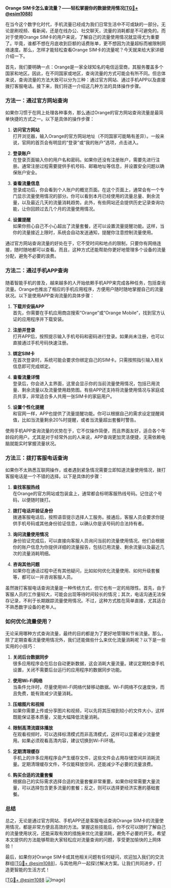 **Orange SIM卡怎么查流量？——轻松掌握你的数据使用情况[[TG💪+ @esim1088](https://t.me/s/esim1088)]**

在当今这个数字化时代，手机流量已经成为我们日常生活中不可或缺的一部分。无论是刷视频、看新闻，还是在线办公、社交聊天，流量的消耗都是不可避免的。而对于使用Orange SIM卡的用户来说，了解自己的流量使用情况就显得尤为重要了。毕竟，谁都不想在月底收到巨额的话费账单，更不想因为流量超标而被限制网络速度。那么，怎样才能轻松查看Orange SIM卡的流量呢？今天就来给大家详细介绍一下。

首先，我们要明确一点：Orange是一家全球知名的电信运营商，其服务覆盖多个国家和地区。因此，在不同国家或地区，查询流量的方式可能会有所不同。但总体来说，查询流量的方法大致可以分为三种：通过官方网站、通过手机APP以及直接拨打客服电话。接下来，我们将逐一介绍这几种方法的具体操作步骤。

### 方法一：通过官方网站查询

如果你习惯于在网上处理各种事务，那么通过Orange的官方网站查询流量是最简单快捷的方式之一。以下是具体的操作步骤：

1. **访问官方网站**  
   打开浏览器，输入Orange的官方网站地址（不同国家可能略有差异）。一般来说，官网的首页会有明显的“登录”或“我的账户”选项，点击进入。

2. **登录账户**  
   在登录页面输入你的用户名和密码。如果你还没有注册账户，需要先进行注册。通常注册过程需要提供手机号码、邮箱地址等信息，并设置安全问题以确保账户安全。

3. **查看流量信息**  
   登录成功后，你会看到个人账户的概览页面。在这个页面上，通常会有一个专门显示流量使用情况的部分。你可以看到本月已经使用的流量总量、剩余流量，以及最近几天的流量消耗趋势。此外，有些网站还会提供历史记录查询功能，让你回顾过去几个月的流量使用情况。

4. **设置提醒**  
   如果你担心自己不小心超出了流量套餐，还可以设置流量提醒功能。这样，当你的流量接近上限时，系统会自动发送通知，提醒你注意控制流量使用。

通过官方网站查询流量的好处在于，它不受时间和地点的限制，只要你有网络连接，随时随地都可以查看。而且，这种方式还能帮助你更好地管理多个设备的流量分配，避免不必要的浪费。

### 方法二：通过手机APP查询

随着智能手机的普及，越来越多的人开始依赖手机APP来完成各种任务，包括查询流量。Orange也推出了相应的手机应用程序，方便用户随时随地掌握自己的流量状况。以下是使用APP查询流量的具体步骤：

1. **下载并安装APP**  
   首先，你需要在手机应用商店搜索“Orange”或“Orange Mobile”，找到官方认证的应用程序并下载安装。

2. **注册并登录**  
   打开APP后，按照提示输入手机号码和密码进行登录。如果尚未注册，也可以直接通过手机号码快速注册。

3. **绑定SIM卡**  
   在首次登录时，系统可能会要求你绑定自己的SIM卡。只需按照指引输入相关信息即可完成绑定。

4. **查看流量详情**  
   登录后，你会进入主界面，这里会显示你的当前流量使用情况，包括已用流量、剩余流量以及流量使用趋势图。有些APP还支持将流量使用情况与家庭成员共享，非常适合多人共用一张SIM卡的家庭用户。

5. **设置个性化提醒**  
   和官网一样，APP也提供了流量提醒功能。你可以根据自己的需求设定提醒阈值，比如当流量剩余20%时提醒，或者当流量超出套餐时警告。

使用手机APP查询流量的优势在于，它不仅操作简便，而且界面友好，适合各个年龄段的用户。尤其是对于经常外出的人来说，APP查询更加灵活便捷，无需依赖电脑就能实时掌握流量状况。

### 方法三：拨打客服电话查询

如果你不太熟悉互联网操作，或者遇到紧急情况需要立即知道流量使用情况，拨打客服电话是一个不错的选择。以下是具体的步骤：

1. **查找客服热线**  
   在Orange的官方网站或包装盒上，通常都会标明客服热线号码。记住这个号码，以便随时拨打。

2. **拨打电话并验证身份**  
   拨通客服电话后，按照语音提示选择人工服务。接通后，客服人员会要求你提供手机号码或其他身份验证信息，以确认你是该号码的合法持有者。

3. **询问流量使用情况**  
   身份验证完成后，可以直接向客服人员询问当前的流量使用情况。他们会根据你的账户信息为你提供详细的流量报告，包括已用流量、剩余流量以及最近几次的流量消耗明细。

4. **咨询其他问题**  
   如果你在通话过程中还有其他疑问，比如如何优化流量使用、如何升级套餐等，都可以一并咨询客服人员。

虽然拨打客服电话查询流量是一种传统方式，但它也有一定的局限性。首先，由于客服人员的工作量较大，可能会出现等待时间较长的情况；其次，电话沟通无法保存记录，不利于长期跟踪流量使用情况。不过，这种方式胜在简单直接，尤其适合不熟悉数字设备的老年人。

### 如何优化流量使用？

无论采用哪种方式查询流量，最终的目的都是为了更好地管理和节省流量。那么，除了定期查看流量使用情况外，我们还能做些什么来优化流量消耗呢？以下是一些实用的小技巧：

1. **关闭后台数据同步**  
   很多应用程序会在后台自动更新数据，这会消耗大量流量。建议定期检查手机设置，关闭不需要后台运行的应用程序的数据同步功能。

2. **使用Wi-Fi网络**  
   当条件允许时，尽量使用Wi-Fi网络代替移动数据。Wi-Fi网络不仅速度快，而且免费，能有效减少流量消耗。

3. **压缩图片和视频**  
   如果你需要上传或分享图片和视频，可以先将其压缩到较小的文件大小，这样既能保证基本质量，又能大幅降低流量消耗。

4. **限制高清流媒体播放**  
   在观看视频时，可以选择标清模式而非高清模式，这样可以显著减少流量使用。如果必须观看高清内容，建议切换到Wi-Fi环境。

5. **定期清理缓存**  
   手机上的许多应用程序会产生缓存文件，这些文件会占用存储空间并消耗流量。定期清理缓存文件，不仅能释放空间，还能减少不必要的流量浪费。

6. **购买合适的流量套餐**  
   根据自己的实际需求选择合适的流量套餐非常重要。如果你经常需要大量流量，可以选择包含更多流量的套餐；反之，则可以选择更经济实惠的基础套餐。

### 总结

总之，无论是通过官方网站、手机APP还是客服电话查询Orange SIM卡的流量使用情况，都是非常方便且高效的方法。掌握这些技能后，你不仅可以随时了解自己的流量使用状况，还能采取有效的措施来优化流量消耗，避免不必要的开支。希望本文提供的方法能够帮助大家轻松应对流量查询的问题，享受更加愉快的上网体验！

最后，如果你对Orange SIM卡或其他相关问题有任何疑问，欢迎加入我们的交流群组[[TG💪+ @esim1088](https://t.me/s/esim1088)]，与其他用户一起探讨解决方案。让我们共同进步，打造更智能的生活方式！

[[TG💪+ @esim1088](https://t.me/s/esim1088) ![Image](https://i.postimg.cc/4NQfJmqS/Snipaste-2025-05-13-00-14-12.png)]